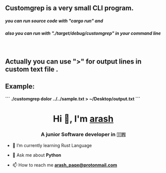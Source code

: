 <h2>Customgrep is a very small CLI program.</h2>

<h5>you can run source code with "cargo run" and</h5>
<h5>also you can run with "./target/debug/customgrep" in your command line</h5><br>
<h2>Actually you can use ">"  for output lines  in custom text file .</h2>
<h2>Example: </h3>
<h4>
   ```
   ./customgrep dolor ../../sample.txt > ~/Desktop/output.txt
  ```
</h4>

<h1 align="center">Hi 👋, I'm <a href="https://github.com/arashPQ" target="blank">
arash</a></h1>
<h3 align="center">A junior Software developer in &#127470&#127479 </h3>


- 🌱 I’m currently learning Rust Language

- 💬 Ask me about **Python**

- 📫 How to reach me **arash_paqe@protonmail.com**
